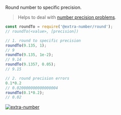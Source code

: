Round number to specific precision.
> Helps to deal with [number precision problems].

```javascript
const roundTo = require('@extra-number/round');
// roundTo(<value>, [precision])

// 1. round to specific precision
roundTo(9.135, 1);
// 9
roundTo(9.135, 1e-2);
// 9.14
roundTo(9.1357, 0.05);
// 9.15

// 2. round precision errors
0.1*0.2
// 0.020000000000000004
roundTo(0.1*0.2);
// 0.02
```


[![extra-number](https://i.imgur.com/MCb8pjO.jpg)](https://www.npmjs.com/package/extra-number)

[number precision problems]: https://stackoverflow.com/questions/1458633/how-to-deal-with-floating-point-number-precision-in-javascript
